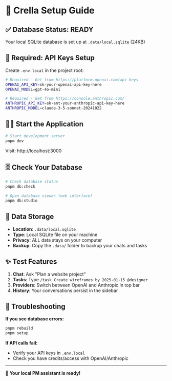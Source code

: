 # 🚀 Crella Setup Guide

## ✅ Database Status: READY
Your local SQLite database is set up at `.data/local.sqlite` (24KB)

## 🔑 Required: API Keys Setup

Create `.env.local` in the project root:
```bash
# Required - Get from https://platform.openai.com/api-keys
OPENAI_API_KEY=sk-your-openai-api-key-here
OPENAI_MODEL=gpt-4o-mini

# Required - Get from https://console.anthropic.com/
ANTHROPIC_API_KEY=sk-ant-your-anthropic-api-key-here  
ANTHROPIC_MODEL=claude-3-5-sonnet-20241022
```

## 🏃‍♂️ Start the Application

```bash
# Start development server
pnpm dev
```

Visit: http://localhost:3000

## 🗄️ Check Your Database

```bash
# Check database status
pnpm db:check

# Open database viewer (web interface)
pnpm db:studio
```

## 💾 Data Storage

- **Location**: `.data/local.sqlite` 
- **Type**: Local SQLite file on your machine
- **Privacy**: ALL data stays on your computer
- **Backup**: Copy the `.data/` folder to backup your chats and tasks

## ✨ Test Features

1. **Chat**: Ask "Plan a website project"
2. **Tasks**: Type `/task Create wireframes by 2025-01-15 @designer`
3. **Providers**: Switch between OpenAI and Anthropic in top bar
4. **History**: Your conversations persist in the sidebar

## 🔧 Troubleshooting

**If you see database errors:**
```bash
pnpm rebuild
pnpm setup
```

**If API calls fail:**
- Verify your API keys in `.env.local`
- Check you have credits/access with OpenAI/Anthropic

---
🎯 **Your local PM assistant is ready!**
